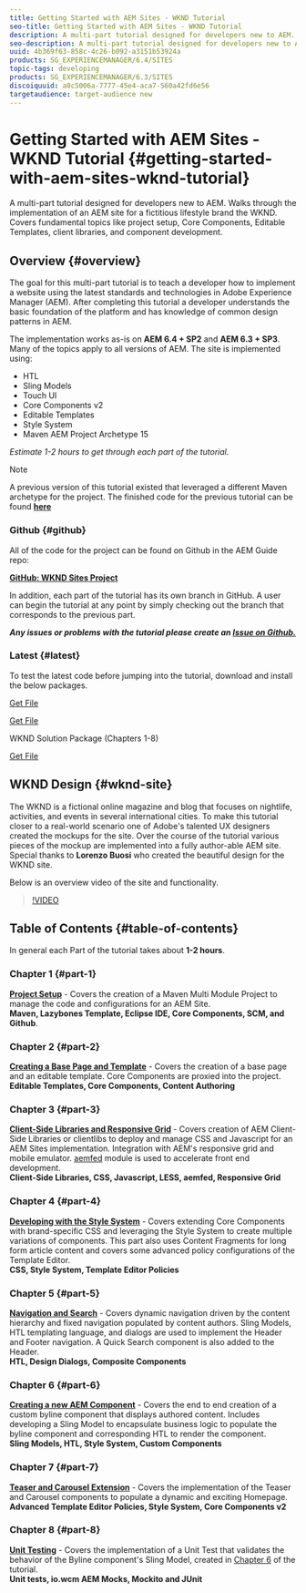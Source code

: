 ```yaml
---
title: Getting Started with AEM Sites - WKND Tutorial
seo-title: Getting Started with AEM Sites - WKND Tutorial
description: A multi-part tutorial designed for developers new to AEM. Walks through the implementation of an AEM site for a fictitious lifestyle brand the WKND. Covers fundamental topics like project setup, Core Components, Editable Templates, client libraries, and component development.
seo-description: A multi-part tutorial designed for developers new to AEM. Walks through the implementation of an AEM site for a fictitious lifestyle brand the WKND. Covers fundamental topics like project setup, Core Components, Editable Templates, client libraries, Style System, and component development.
uuid: 4b369f63-858c-4c26-b092-a3151b53924a
products: SG_EXPERIENCEMANAGER/6.4/SITES
topic-tags: developing
products: SG_EXPERIENCEMANAGER/6.3/SITES
discoiquuid: a0c5006a-7777-45e4-aca7-560a42fd6e56
targetaudience: target-audience new
---
```


# Getting Started with AEM Sites - WKND Tutorial {#getting-started-with-aem-sites-wknd-tutorial}

A multi-part tutorial designed for developers new to AEM. Walks through the implementation of an AEM site for a fictitious lifestyle brand the WKND. Covers fundamental topics like project setup, Core Components, Editable Templates, client libraries, and component development.

## Overview {#overview}

The goal for this multi-part tutorial is to teach a developer how to implement a website using the latest standards and technologies in Adobe Experience Manager (AEM). After completing this tutorial a developer understands the basic foundation of the platform and has knowledge of common design patterns in AEM.

The implementation works as-is on **AEM 6.4 + SP2** and **AEM 6.3 + SP3**. Many of the topics apply to all versions of AEM. The site is implemented using:

* HTL
* Sling Models
* Touch UI
* Core Components v2
* Editable Templates
* Style System
* Maven AEM Project Archetype 15

*Estimate 1-2 hours to get through each part of the tutorial.*

>[!NOTE]
>
>A previous version of this tutorial existed that leveraged a different Maven archetype for the project. The finished code for the previous tutorial can be found **[here](https://github.com/Adobe-Marketing-Cloud/aem-guides-wknd/tree/legacy/archetype-13)**

### Github {#github}

All of the code for the project can be found on Github in the AEM Guide repo:

**[GitHub: WKND Sites Project](https://github.com/Adobe-Marketing-Cloud/aem-guides-wknd)**

In addition, each part of the tutorial has its own branch in GitHub. A user can begin the tutorial at any point by simply checking out the branch that corresponds to the previous part.

***Any issues or problems with the tutorial please create an [Issue on Github.](https://github.com/Adobe-Marketing-Cloud/aem-guides-wknd/issues)***

### Latest {#latest}

To test the latest code before jumping into the tutorial, download and install the below packages.

[Get File](assets/aem-guides-wknd_uiapps-001-snapshot.zip)

[Get File](assets/aem-guides-wknd_uicontent-001-snapshot.zip)

WKND Solution Package (Chapters 1-8)

[Get File](assets/wknd-solutions.zip)

## WKND Design {#wknd-site}

The WKND is a fictional online magazine and blog that focuses on nightlife, activities, and events in several international cities. To make this tutorial closer to a real-world scenario one of Adobe's talented UX designers created the mockups for the site. Over the course of the tutorial various pieces of the mockup are implemented into a fully author-able AEM site. Special thanks to **Lorenzo Buosi** who created the beautiful design for the WKND site.

Below is an overview video of the site and functionality.

>[!VIDEO](https://video.tv.adobe.com/v/21628?quality=9)

## Table of Contents {#table-of-contents}

In general each Part of the tutorial takes about **1-2 hours**.

### Chapter 1 {#part-1}

[**Project Setup**](part1.md) - Covers the creation of a Maven Multi Module Project to manage the code and configurations for an AEM Site.  
**Maven, Lazybones Template, Eclipse IDE, Core Components, SCM, and Github**.

### Chapter 2 {#part-2}

**[Creating a Base Page and Template](part2.md)** - Covers the creation of a base page and an editable template. Core Components are proxied into the project.  
**Editable Templates, Core Components, Content Authoring**

### Chapter 3 {#part-3}

**[Client-Side Libraries and Responsive Grid](part3.md)** - Covers creation of AEM Client-Side Libraries or clientlibs to deploy and manage CSS and Javascript for an AEM Sites implementation. Integration with AEM's responsive grid and mobile emulator. [aemfed](https://aemfed.io/) module is used to accelerate front end development.  
**Client-Side Libraries, CSS, Javascript, LESS, aemfed, Responsive Grid**

### Chapter 4 {#part-4}

**[Developing with the Style System](part4.md)** - Covers extending Core Components with brand-specific CSS and leveraging the Style System to create multiple variations of components. This part also uses Content Fragments for long form article content and covers some advanced policy configurations of the Template Editor.  
**CSS, Style System, Template Editor Policies**

### Chapter 5 {#part-5}

**[Navigation and Search](part5.md)** - Covers dynamic navigation driven by the content hierarchy and fixed navigation populated by content authors. Sling Models, HTL templating language, and dialogs are used to implement the Header and Footer navigation. A Quick Search component is also added to the Header.  
**HTL, Design Dialogs, Composite Components**

### Chapter 6 {#part-6}

**[Creating a new AEM Component](part6.md)** - Covers the end to end creation of a custom byline component that displays authored content. Includes developing a Sling Model to encapsulate business logic to populate the byline component and corresponding HTL to render the component.  
**Sling Models, HTL, Style System, Custom Components**

### Chapter 7 {#part-7}

**[Teaser and Carousel Extension](part7.md)** - Covers the implementation of the Teaser and Carousel components to populate a dynamic and exciting Homepage.  
**Advanced Template Editor Policies, Style System, Core Components v2**

### Chapter 8 {#part-8}

**[Unit Testing](part8.md)** - Covers the implementation of a Unit Test that validates the behavior of the Byline component's Sling Model, created in [Chapter 6](part6.md) of the tutorial.  
**Unit tests, io.wcm AEM Mocks, Mockito and JUnit**
